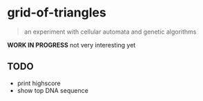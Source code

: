 # grid-of-triangles

> an experiment with cellular automata and genetic algorithms

**WORK IN PROGRESS** not very interesting yet

## TODO

- print highscore
- show top DNA sequence